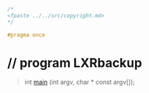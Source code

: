```cpp

/*
<fpaste ../../src/copyright.md>
*/

#pragma once

````

# // program LXRbackup

>int [main](lxrbackup.cpp.md) (int argv, char * const argv[]);
